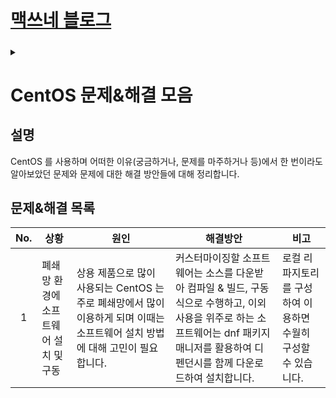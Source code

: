 <link rel="stylesheet" type="text/css" href="/css/style-header.css">
<link rel="stylesheet" type="text/css" href="/css/bootstrap/5.3.0-alpha1/bootstrap.css">
<div class="sticky-top bg-white pt-1 pb-2">
  <h1><a href="/">맥쓰네 블로그</a></h1>
  <h5 id="fixed-header-id"></h5>
</div>
<details id="display-none"><summary></summary>
  <script src="/js/fixed-header.js" defer="defer"></script>
</details>

# CentOS 문제&해결 모음
## 설명
CentOS 를 사용하며 어떠한 이유(궁금하거나, 문제를 마주하거나 등)에서 한 번이라도 알아보았던 문제와 문제에 대한 해결 방안들에 대해 정리합니다.

## 문제&해결 목록

| No. | 상황 | 원인 | 해결방안 | 비고 |
| :---: | --- | --- | --- | --- |
| 1 | 폐쇄망 환경에 소프트웨어 설치 및 구동 | 상용 제품으로 많이 사용되는 CentOS 는 주로 폐쇄망에서 많이 이용하게 되며 이때는 소프트웨어 설치 방법에 대해 고민이 필요합니다. | 커스터마이징할 소프트웨어는 소스를 다운받아 컴파일 & 빌드, 구동 식으로 수행하고, 이외 사용을 위주로 하는 소프트웨어는 dnf 패키지 매니저를 활용하여 디펜던시를 함께 다운로드하여 설치합니다. | 로컬 리파지토리를 구성하여 이용하면 수월히 구성할 수 있습니다. |
